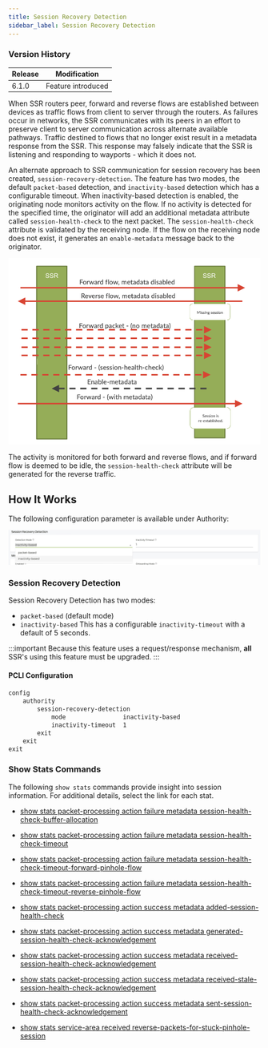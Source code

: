 ```yaml
---
title: Session Recovery Detection
sidebar_label: Session Recovery Detection
---
```


### Version History

| Release | Modification |
| --- | --- |
| 6.1.0 | Feature introduced |

When SSR routers peer, forward and reverse flows are established between devices as traffic flows from client to server through the routers. As failures occur in networks, the SSR communicates with its peers in an effort to preserve client to server communication across alternate available pathways. Traffic destined to flows that no longer exist result in a metadata response from the SSR. This response may falsely indicate that the SSR is listening and responding to wayports - which it does not.

An alternate approach to SSR communication for session recovery has been created, `session-recovery-detection`. The feature has two modes, the default `packet-based` detection, and `inactivity-based` detection which has a configurable timeout. When inactivity-based detection is enabled, the originating node monitors activity on the flow. If no activity is detected for the specified time, the originator will add an additional metadata attribute called `session-health-check` to the next packet. The `session-health-check` attribute is validated by the receiving node. If the flow on the receiving node does not exist, it generates an `enable-metadata` message back to the originator. 

![Session Flow Example](/img/config_session_flow_example.png)

The activity is monitored for both forward and reverse flows, and if forward flow is deemed to be idle, the `session-health-check` attribute will be generated for the reverse traffic.

## How It Works

The following configuration parameter is available under Authority: 

![Session Recovery Detection](/img/config_session_recovery.png)

### Session Recovery Detection

Session Recovery Detection has two modes:

- `packet-based` (default mode)
- `inactivity-based` This has a configurable `inactivity-timeout` with a default of 5 seconds.

:::important
Because this feature uses a request/response mechanism, **all** SSR's using this feature must be upgraded.
:::

#### PCLI Configuration

```
config
    authority        
        session-recovery-detection
            mode                inactivity-based
            inactivity-timeout  1
        exit
    exit
exit
```

### Show Stats Commands

The following `show stats` commands provide insight into session information. For additional details, select the link for each stat. 

- [show stats packet-processing action failure metadata session-health-check-buffer-allocation](cli_stats_reference.md#show-stats-packet-processing-action-failure-metadata-session-health-check-buffer-allocation)

- [show stats packet-processing action failure metadata session-health-check-timeout](cli_stats_reference.md#show-stats-packet-processing-action-failure-metadata-session-health-check-timeout)

- [show stats packet-processing action failure metadata session-health-check-timeout-forward-pinhole-flow](cli_stats_reference.md#show-stats-packet-processing-action-failure-metadata-session-health-check-timeout-forward-pinhole-flow)

- [show stats packet-processing action failure metadata session-health-check-timeout-reverse-pinhole-flow](cli_stats_reference.md#show-stats-packet-processing-action-failure-metadata-session-health-check-timeout-reverse-pinhole-flow)

- [show stats packet-processing action success metadata added-session-health-check](cli_stats_reference.md#show-stats-packet-processing-action-success-metadata-added-session-health-check)

- [show stats packet-processing action success metadata generated-session-health-check-acknowledgement](cli_stats_reference.md#show-stats-packet-processing-action-success-metadata-generated-session-health-check-acknowledgement)

- [show stats packet-processing action success metadata received-session-health-check-acknowledgement](cli_stats_reference.md#show-stats-packet-processing-action-success-metadata-received-session-health-check-acknowledgement)

- [show stats packet-processing action success metadata received-stale-session-health-check-acknowledgement](cli_stats_reference.md#show-stats-packet-processing-action-success-metadata-received-stale-session-health-check-acknowledgement)

- [show stats packet-processing action success metadata sent-session-health-check-acknowledgement](cli_stats_reference.md#show-stats-packet-processing-action-success-metadata-sent-session-health-check-acknowledgement)

- [show stats service-area received reverse-packets-for-stuck-pinhole-session](cli_stats_reference.md#show-stats-service-area-received-reverse-packets-for-stuck-pinhole-session)



